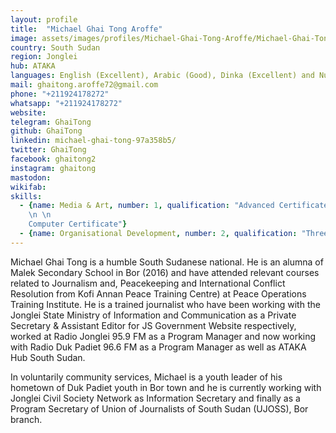 ```yaml
---
layout: profile
title:  "Michael Ghai Tong Aroffe"
image: assets/images/profiles/Michael-Ghai-Tong-Aroffe/Michael-Ghai-Tong-Aroffe.JPG
country: South Sudan
region: Jonglei
hub: ATAKA
languages: English (Excellent), Arabic (Good), Dinka (Excellent) and Nuer (Excellent)
mail: ghaitong.aroffe72@gmail.com
phone: "+211924178272"
whatsapp: "+211924178272"
website: 
telegram: GhaiTong
github: GhaiTong
linkedin: michael-ghai-tong-97a358b5/
twitter: GhaiTong
facebook: ghaitong2
instagram: ghaitong
mastodon: 
wikifab:
skills:
  - {name: Media & Art, number: 1, qualification: "Advanced Certificate in Journalism ([Example 1](https://m.facebook.com/story.php?story_fbid=1999960270231902&id=100006538441921), [Example 2](https://m.facebook.com/story.php?story_fbid=1977964945764768&id=100006538441921), [Example 3](https://m.facebook.com/story.php?story_fbid=1981076918786904&id=100006538441921))
    \n \n
    Computer Certificate"}
  - {name: Organisational Development, number: 2, qualification: "Three months certificate in organizational management ([Example 1](https://m.facebook.com/story.php?story_fbid=2246745855553341&id=100006538441921))"}
---
```

Michael Ghai Tong is a humble South Sudanese national. He is an alumna of Malek Secondary School in Bor (2016) and have attended relevant courses related to Journalism and, Peacekeeping and International Conflict Resolution from Kofi Annan Peace Training Centre) at Peace Operations Training Institute. He is a trained journalist who have been working with the Jonglei State Ministry of Information and Communication as a Private Secretary & Assistant Editor for JS Government Website respectively, worked at Radio Jonglei 95.9 FM as a Program Manager and now working with Radio Duk Padiet 96.6 FM as a Program Manager as well as ATAKA Hub South Sudan.

In voluntarily community services, Michael is a youth leader of his hometown of Duk Padiet youth in Bor town and he is currently working with Jonglei Civil Society Network as Information Secretary and finally as a Program Secretary of Union of Journalists of South Sudan (UJOSS), Bor branch.